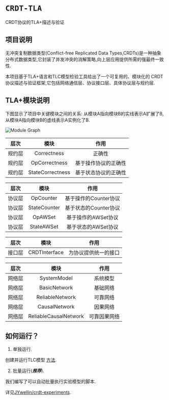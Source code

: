 # `CRDT-TLA`
CRDT协议的TLA+描述与验证

## 项目说明
无冲突复制数据类型(Conflict-free Replicated Data Types,CRDTs)是一种抽象分布式数据类型,它封装了并发冲突的消解策略,向上层应用提供所需的强最终一致性.

本项目基于TLA+语言和TLC模型检验工具给出了一个可复用的、模块化的 CRDT 协议描述与验证框架,它包括网络通信层、协议接口层、具体协议层与规约层.

## TLA+模块说明
下图显示了项目中关键模块之间的关系:
从模块A指向模块B的实线表示A扩展了B,
从模块A指向模块B的虚线表示A实例化了B.

![Module Graph](https://raw.githubusercontent.com/JYwellin/CRDT-TLA/master/fig/modules.png)

层次|模块|作用
:---:|:--:|:---:
规约层|Correctness|正确性|
规约层|OpCorrectness|基于操作协议的正确性|
规约层|StateCorrectness|基于状态协议的正确性|

层次|模块|作用
:---:|:--:|:---:
协议层|OpCounter|基于操作的Counter协议
协议层|StateCounter|基于状态的Counter协议
协议层|OpAWSet|基于操作的AWSet协议
协议层|StateAWSet|基于状态的AWSet协议

层次|模块|作用
:---:|:--:|:---:
接口层|CRDTInterface|为协议提供统一的接口

层次|模块|作用
:---:|:--:|:---:
网络层|SystemModel|系统模型
网络层|BasicNetwork|基础网络
网络层|ReliableNetwork|可靠网络
网络层|CausalNetwork|因果网络
网络层|ReliableCausalNetwork|可靠因果网络

## 如何运行？
1. 单独运行.

创建并运行TLC模型 [方法](https://tla.msr-inria.inria.fr/tlatoolbox/doc/model/model.html).

2. 批量运行(***推荐***).

我们编写了可以自动批量执行实验模型的脚本.

详见[JYwellin/crdt-experiments](https://github.com/JYwellin/crdt-experiment).

